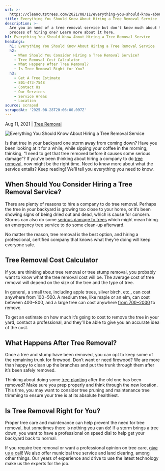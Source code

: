 ```yaml
---
url: >-
  https://cleancutstrees.com/2021/08/11/everything-you-should-know-about-hiring-a-tree-removal-service/
title: Everything You Should Know About Hiring a Tree Removal Service
description: >-
  Are you in need of a tree removal service but don't know much about the
  process of hiring one? Learn more about it here.
h1: Everything You Should Know About Hiring a Tree Removal Service
headings:
  h1: Everything You Should Know About Hiring a Tree Removal Service
  h2:
    - When Should You Consider Hiring a Tree Removal Service?
    - Tree Removal Cost Calculator
    - What Happens After Tree Removal?
    - Is Tree Removal Right for You?
  h3:
    - Get A Free Estimate
    - 801-473-7548
    - Contact Us
    - Our Services
    - Service Areas
    - Location
source: scraped
scrapedAt: '2025-08-28T20:06:00.097Z'
---
```

Aug 11, 2021 | [Tree Removal](https://cleancutstrees.com/category/tree-removal/)

![Everything You Should Know About Hiring a Tree Removal Service](./assets/0f27b47ef09c5af01023866529e3019d9a81e862.jpeg)

Is that tree in your backyard one storm away from coming down? Have you been looking at it for a while, while sipping your coffee in the morning, thinking, “I need to get that tree removed before it causes some serious damage”? If you’ve been thinking about hiring a company to do [tree removal](https://cleancutstrees.com/service/tree-removal/), now might be the right time. Need to know more about what the service entails? Keep reading! We’ll tell you everything you need to know. 

## When Should You Consider Hiring a Tree Removal Service?

There are plenty of reasons to hire a company to do tree removal. Perhaps the tree in your backyard is growing too close to your home, or it’s been showing signs of being dried out and dead, which is cause for concern. Storms can also do some [serious damage to trees](https://blogs.scientificamerican.com/guest-blog/why-do-trees-topple-in-a-storm/) which might mean hiring an emergency tree service to do some clean-up afterward. 

No matter the reason, tree removal is the best option, and hiring a professional, certified company that knows what they’re doing will keep everyone safe.

## Tree Removal Cost Calculator

If you are thinking about tree removal or tree stump removal, you probably want to know what the tree removal cost will be. The average cost of tree removal will depend on the size of the tree and the type of tree.

In general, a small tree, including apple trees, silver birch, etc., can cost anywhere from $100-$500. A medium tree, like maple or an elm, can cost between $400-$800, and a large tree can cost anywhere [from $700-$2000](https://www.thisoldhouse.com/gardening/22456280/average-cost-of-tree-removal) to remove. 

To get an estimate on how much it’s going to cost to remove the tree in your yard, contact a professional, and they’ll be able to give you an accurate idea of the cost. 

## What Happens After Tree Removal?

Once a tree and stump have been removed, you can opt to keep some of the remaining trunk for firewood. Don’t want or need firewood? We are more than happy to clean up the branches and put the trunk through them after it’s been safely removed. 

Thinking about doing some [tree planting](https://cleancutstrees.com/7-tree-planting-tips-to-ensuring-lasting-growth/) after the old one has been removed? Make sure you prep properly and think through the new location. This time, you may want to consider tree pruning and maintenance tree trimming to ensure your tree is at its absolute healthiest. 

## Is Tree Removal Right for You?

Proper tree care and maintenance can help prevent the need for tree removal, but sometimes there is nothing you can do! If a storm brings a tree down, you want to have a professional on speed dial to help get your backyard back to normal. 

If you require tree removal or want a professional opinion on tree care, [give us a call](https://cleancutstrees.com/contact-us/)! We also offer municipal tree service and land clearing, among other things. Our years of experience and drive to use the latest technology make us the experts for the job.
